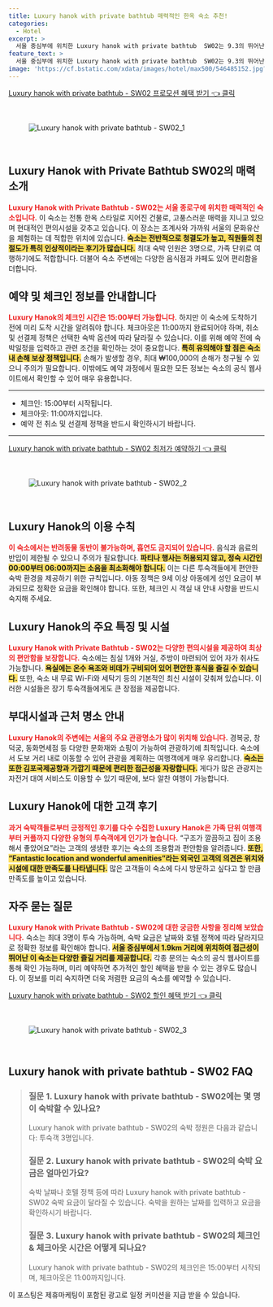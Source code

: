 ```yaml
---
title: Luxury hanok with private bathtub 매력적인 한옥 숙소 추천!
categories:
  - Hotel
excerpt: >
  서울 중심부에 위치한 Luxury hanok with private bathtub  SW02는 9.3의 뛰어난 리뷰 점수를 자랑하며 가족 여행에 최적화된 깨끗하고 조용한 공간입니다. 아늑한 분위기 속에서 편안함과 독특한 경험을 놓치지 마세요!
feature_text: >
  서울 중심부에 위치한 Luxury hanok with private bathtub  SW02는 9.3의 뛰어난 리뷰 점수를 자랑하며 가족 여행에 최적화된 깨끗하고 조용한 공간입니다. 아늑한 분위기 속에서 편안함과 독특한 경험을 놓치지 마세요!
image: 'https://cf.bstatic.com/xdata/images/hotel/max500/546485152.jpg?k=ab6417990c365cf88ce3008aa65500cab05d991848385c0ccc5090f1d143e489&o=&hp=1'
---
```


<p><a class="modoo-button" href="https://tinyurl.com/25c97pqw" rel="nofollow noopener">Luxury hanok with private bathtub - SW02 프로모션 혜택 받기 👈 클릭</a></p><br/>
<figure class="image"><img alt="Luxury hanok with private bathtub - SW02_1" src="https://cf.bstatic.com/xdata/images/hotel/max1024x768/546485153.jpg?k=732c3873022bf9be70943a86cfed5583b038cceb84d498d0f34946fa86e438bf&amp;o=&amp;hp=1"/></figure><br/>

<h2 id="luxury_hanok_intro">Luxury Hanok with Private Bathtub SW02의 매력 소개</h2>
<p><b><span style="color: #ee2323;">Luxury Hanok with Private Bathtub - SW02는 서울 종로구에 위치한 매력적인 숙소입니다.</span></b> 이 숙소는 전통 한옥 스타일로 지어진 건물로, 고풍스러운 매력을 지니고 있으며 현대적인 편의시설을 갖추고 있습니다. 이 장소는 조계사와 가까워 서울의 문화유산을 체험하는 데 적합한 위치에 있습니다. <b><span style="background-color: #ffe066;">숙소는 전반적으로 청결도가 높고, 직원들의 친절도가 특히 인상적이라는 후기가 많습니다.</span></b> 최대 숙박 인원은 3명으로, 가족 단위로 여행하기에도 적합합니다.  더불어 숙소 주변에는 다양한 음식점과 카페도 있어 편리함을 더합니다.</p>
<h2 id="reservation_info">예약 및 체크인 정보를 안내합니다</h2>
<p><b><span style="color: #ee2323;">Luxury Hanok의 체크인 시간은 15:00부터 가능합니다.</span></b> 하지만 이 숙소에 도착하기 전에 미리 도착 시간을 알려줘야 합니다. 체크아웃은 11:00까지 완료되어야 하며, 취소 및 선결제 정책은 선택한 숙박 옵션에 따라 달라질 수 있습니다. 이를 위해 예약 전에 숙박일정을 입력하고 관련 조건을 확인하는 것이 중요합니다. <b><span style="background-color: #ffe066;">특히 유의해야 할 점은 숙소 내 손해 보상 정책입니다.</span></b> 손해가 발생할 경우, 최대 ₩100,000의 손해가 청구될 수 있으니 주의가 필요합니다. 이밖에도 예약 과정에서 필요한 모든 정보는 숙소의 공식 웹사이트에서 확인할 수 있어 매우 유용합니다.</p>
<hr/>
<ul>
<li>체크인: 15:00부터 시작됩니다.</li>
<li>체크아웃: 11:00까지입니다.</li>
<li>예약 전 취소 및 선결제 정책을 반드시 확인하시기 바랍니다.</li>
</ul>
<hr/>
<p><a class="modoo-button" href="https://tinyurl.com/25c97pqw" rel="nofollow noopener">Luxury hanok with private bathtub - SW02 최저가 예약하기 👈 클릭</a></p><br/>
<figure class="image"><img alt="Luxury hanok with private bathtub - SW02_2" src="https://cf.bstatic.com/xdata/images/hotel/max500/546485152.jpg?k=ab6417990c365cf88ce3008aa65500cab05d991848385c0ccc5090f1d143e489&amp;o=&amp;hp=1"/></figure><br/>
<h2 id="usage_rules">Luxury Hanok의 이용 수칙</h2>
<p><b><span style="color: #ee2323;">이 숙소에서는 반려동물 동반이 불가능하며, 흡연도 금지되어 있습니다.</span></b> 음식과 음료의 반입이 제한될 수 있으니 주의가 필요합니다. <b><span style="background-color: #ffe066;">파티나 행사는 허용되지 않고, 정숙 시간인 00:00부터 06:00까지는 소음을 최소화해야 합니다.</span></b> 이는 다른 투숙객들에게 편안한 숙박 환경을 제공하기 위한 규칙입니다. 아동 정책은 9세 이상 아동에게 성인 요금이 부과되므로 정확한 요금을 확인해야 합니다. 또한, 체크인 시 객실 내 안내 사항을 반드시 숙지해 주세요.</p>
<h2 id="key_features">Luxury Hanok의 주요 특징 및 시설</h2>
<p><b><span style="color: #ee2323;">Luxury Hanok with Private Bathtub - SW02는 다양한 편의시설을 제공하여 최상의 편안함을 보장합니다.</span></b> 숙소에는 침실 1개와 거실, 주방이 마련되어 있어 자가 취사도 가능합니다. <b><span style="background-color: #ffe066;">욕실에는 온수 욕조와 비데가 구비되어 있어 편안한 휴식을 즐길 수 있습니다.</span></b> 또한, 숙소 내 무료 Wi-Fi와 세탁기 등의 기본적인 최신 시설이 갖춰져 있습니다. 이러한 시설들은 장기 투숙객들에게도 큰 장점을 제공합니다. </p>
<h2 id="amenities">부대시설과 근처 명소 안내</h2>
<p><b><span style="color: #ee2323;">Luxury Hanok의 주변에는 서울의 주요 관광명소가 많이 위치해 있습니다.</span></b> 경복궁, 창덕궁, 동화면세점 등 다양한 문화재와 쇼핑이 가능하여 관광하기에 최적입니다. 숙소에서 도보 거리 내로 이동할 수 있어 관광을 계획하는 여행객에게 매우 유리합니다. <b><span style="background-color: #ffe066;">숙소는 또한 김포국제공항과 가깝기 때문에 편리한 접근성을 자랑합니다.</span></b> 게다가 많은 관광지는 자전거 대여 서비스도 이용할 수 있기 때문에, 보다 알찬 여행이 가능합니다.</p>
<h2 id="guest_reviews">Luxury Hanok에 대한 고객 후기</h2>
<p><b><span style="color: #ee2323;">과거 숙박객들로부터 긍정적인 후기를 다수 수집한 Luxury Hanok은 가족 단위 여행객부터 커플까지 다양한 유형의 투숙객에게 인기가 높습니다.</span></b> “구조가 깔끔하고 집이 조용해서 좋았어요”라는 고객의 생생한 후기는 숙소의 조용함과 편안함을 알려줍니다. <b><span style="background-color: #ffe066;">또한, “Fantastic location and wonderful amenities”라는 외국인 고객의 의견은 위치와 시설에 대한 만족도를 나타냅니다.</span></b> 많은 고객들이 숙소에 다시 방문하고 싶다고 할 만큼 만족도를 높이고 있습니다.</p>
<h2 id="frequently_asked_questions">자주 묻는 질문</h2>
<p><b><span style="color: #ee2323;">Luxury Hanok with Private Bathtub - SW02에 대한 궁금한 사항을 정리해 보았습니다.</span></b> 숙소는 최대 3명이 투숙 가능하며, 숙박 요금은 날짜와 호텔 정책에 따라 달라지므로 정확한 정보를 확인해야 합니다. <b><span style="background-color: #ffe066;">서울 중심부에서 1.9km 거리에 위치하여 접근성이 뛰어난 이 숙소는 다양한 즐길 거리를 제공합니다.</span></b> 각종 문의는 숙소의 공식 웹사이트를 통해 확인 가능하며, 미리 예약하면 추가적인 할인 혜택을 받을 수 있는 경우도 많습니다. 이 정보를 미리 숙지하면 더욱 저렴한 요금의 숙소를 예약할 수 있습니다.</p>

<p><a class="modoo-button" href="https://tinyurl.com/25c97pqw" rel="nofollow noopener">Luxury hanok with private bathtub - SW02 할인 혜택 받기 👈 클릭</a></p><br>

<figure class="image"><img src="https://cf.bstatic.com/xdata/images/hotel/max500/546485156.jpg?k=0a0c3d16e447d1a83885f834dd382eaddb58d86cabfe2b21ffbb13359fe087b8&o=&hp=1" alt="Luxury hanok with private bathtub - SW02_3"></figure><br>
<h2 id="Luxury hanok with private bathtub - SW02_FAQ">Luxury hanok with private bathtub - SW02 FAQ</h2>
<div itemscope="" itemtype="https://schema.org/FAQPage"> 
<blockquote> 
<div itemscope="" itemprop="mainEntity" itemtype="https://schema.org/Question"> 
<h3 id="질문_1" itemprop="name">질문 1. Luxury hanok with private bathtub - SW02에는 몇 명이 숙박할 수 있나요?</h3> 
<div itemscope="" itemprop="acceptedAnswer" itemtype="https://schema.org/Answer"> 
<span itemprop="text"> 
<p>Luxury hanok with private bathtub - SW02의 숙박 정원은 다음과 같습니다: 투숙객 3명입니다.</p> 
</span> 
</div> 
</div> 

<div itemscope="" itemprop="mainEntity" itemtype="https://schema.org/Question"> 
<h3 id="질문_2" itemprop="name">질문 2. Luxury hanok with private bathtub - SW02의 숙박 요금은 얼마인가요?</h3> 
<div itemscope="" itemprop="acceptedAnswer" itemtype="https://schema.org/Answer"> 
<span itemprop="text"> 
<p>숙박 날짜나 호텔 정책 등에 따라 Luxury hanok with private bathtub - SW02 숙박 요금이 달라질 수 있습니다. 숙박을 원하는 날짜를 입력하고 요금을 확인하시기 바랍니다.</p> 
</span> 
</div> 
</div>

<div itemscope="" itemprop="mainEntity" itemtype="https://schema.org/Question"> 
<h3 id="질문_3" itemprop="name">질문 3. Luxury hanok with private bathtub - SW02의 체크인 & 체크아웃 시간은 어떻게 되나요?</h3> 
<div itemscope="" itemprop="acceptedAnswer" itemtype="https://schema.org/Answer"> 
<span itemprop="text"> 
<p>Luxury hanok with private bathtub - SW02의 체크인은 15:00부터 시작되며, 체크아웃은 11:00까지입니다.</p> 
</span> 
</div> 
</div> 
</blockquote> 
</div><p>이 포스팅은 제휴마케팅이 포함된 광고로 일정 커미션을 지급 받을 수 있습니다.</p>


